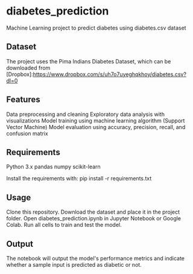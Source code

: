 # diabetes_prediction
Machine Learning project to predict diabetes using diabetes.csv dataset

## Dataset
The project uses the Pima Indians Diabetes Dataset, which can be downloaded from [Dropbox]:https://www.dropbox.com/s/uh7o7uyeghqkhoy/diabetes.csv?dl=0

## Features
  Data preprocessing and cleaning
  Exploratory data analysis with visualizations
  Model training using machine learning algorithm (Support Vector Machine)
  Model evaluation using accuracy, precision, recall, and confusion matrix

## Requirements
  Python 3.x
  pandas
  numpy
  scikit-learn

  Install the requirements with:
  pip install -r requirements.txt

## Usage
  Clone this repository.
  Download the dataset and place it in the project folder.
  Open diabetes_prediction.ipynb in Jupyter Notebook or Google Colab.
  Run all cells to train and test the model.

## Output
  The notebook will output the model's performance metrics and indicate whether a sample input is predicted as diabetic or not.
  
